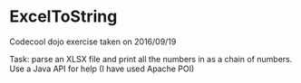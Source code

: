 # ExcelToString

Codecool dojo exercise taken on 2016/09/19

Task: parse an XLSX file and print all the numbers in as a chain of numbers. Use a Java API for help (I have used Apache POI)
